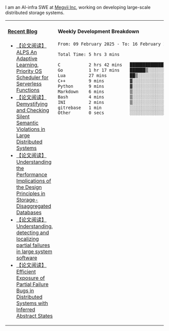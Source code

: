 I am an AI-infra SWE at [Megvii Inc](https://en.megvii.com/), working on developing large-scale distributed storage systems.

<table width="960px">
<tr>
<td valign="top" width="50%">

#### <a href="https://www.kongjun18.me" target="_blank">Recent Blog</a>

<!-- BLOG-POST-LIST:START -->
- [【论文阅读】ALPS An Adaptive Learning, Priority OS Scheduler for Serverless Functions](https://kongjun18.github.io/posts/alps-an-adaptive-learning-priority-os-scheduler-for-serverless-functions/)
- [【论文阅读】Demystifying and Checking Silent Semantic Violations in Large Distributed Systems](https://kongjun18.github.io/posts/demystifying-and-checking-silent-semantic-violations-in-large-distributed-systems/)
- [【论文阅读】Understanding the Performance Implications of the Design Principles in Storage-Disaggregated Databases](https://kongjun18.github.io/posts/understanding-the-performance-implications-of-the-design-principles-in-storage-disaggregated-databases/)
- [【论文阅读】Understanding, detecting and localizing partial failures in large system software](https://kongjun18.github.io/posts/understanding-detecting-and-localizing-partial-failures-in-large-system-software/)
- [【论文阅读】Efficient Exposure of Partial Failure Bugs in Distributed Systems with Inferred Abstract States](https://kongjun18.github.io/posts/efficient-exposure-of-partial-failure-bugs-in-distributed-systems-with-inferred-abstract-states/)
<!-- BLOG-POST-LIST:END -->

</td>
<td valign="top" width="50%">

#### Weekly Development Breakdown

<!--START_SECTION:waka-->

```txt
From: 09 February 2025 - To: 16 February 2025

Total Time: 5 hrs 3 mins

C           2 hrs 42 mins   █████████████▒░░░░░░░░░░░   53.61 %
Go          1 hr 17 mins    ██████▒░░░░░░░░░░░░░░░░░░   25.45 %
Lua         27 mins         ██▒░░░░░░░░░░░░░░░░░░░░░░   09.07 %
C++         9 mins          ▓░░░░░░░░░░░░░░░░░░░░░░░░   03.27 %
Python      9 mins          ▓░░░░░░░░░░░░░░░░░░░░░░░░   03.27 %
Markdown    6 mins          ▒░░░░░░░░░░░░░░░░░░░░░░░░   01.98 %
Bash        4 mins          ▒░░░░░░░░░░░░░░░░░░░░░░░░   01.34 %
INI         2 mins          ▒░░░░░░░░░░░░░░░░░░░░░░░░   00.86 %
gitrebase   1 min           ░░░░░░░░░░░░░░░░░░░░░░░░░   00.55 %
Other       0 secs          ░░░░░░░░░░░░░░░░░░░░░░░░░   00.31 %
```

<!--END_SECTION:waka-->
</td>
</tr>

</table>
